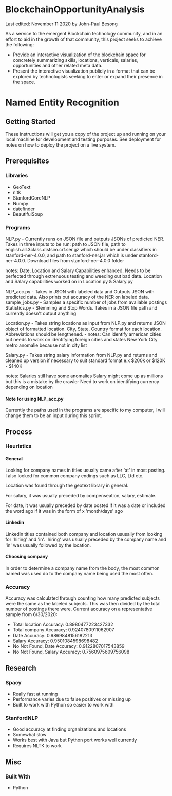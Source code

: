 # BlockchainOpportunityAnalysis
Last edited: November 11 2020 by John-Paul Besong

As a service to the emergent Blockchain technology community, and in an effort to aid in the growth of that community, this project seeks to achieve the following:
* Provide an interactive visualization of the blockchain space for concretely summarizing skills, locations, verticals, salaries, opportunities and other related meta data.
* Present the interactive visualization publicly in a format that can be explored by technologists seeking to enter or expand their presence in the space.

# Named Entity Recognition

## Getting Started

These instructions will get you a copy of the project up and running on your local machine for development and testing purposes. See deployment for notes on how to deploy the project on a live system.

## Prerequisites
### Libraries
* GeoText
* nltk
* StanfordCoreNLP
* Numpy
* datefinder
* BeautifulSoup

### Programs

NLP.py - Currently runs on JSON file and outputs JSONs of predicted NER. Takes in three inputs to be run: path to JSON file, path to english.all.3class.distsim.crf.ser.gz which should be under classifiers in stanford-ner-4.0.0, and path to stanford-ner.jar which is under stanford-ner-4.0.0. Download files from stanford-ner-4.0.0 folder

notes:
            Date, Location and Salary Capabilities enhanced. Needs to be perfected through extrenuous testing and weeding out bad data. Location and Salary capabilities worked on in Location.py & Salary.py


NLP_acc.py - Takes in JSON with labeled data and Outputs JSON with predicted data. Also prints out accuracy of the NER on labeled data.
sample_jobs.py - Samples a specific number of jobs from available postings
Statistics.py - Stemming and Stop Words. Takes in a JSON file path and currently doesn't output anything


Location.py - Takes string locations as input from NLP.py and returns JSON object of formatted location. 
    City, State, Country format for each location. Abbreviations should be lengthened. 
    -
    notes:
    Can identify american cities but needs to work on identifying foreign cities and states
    New York City metro anomalie because not in city list
    
Salary.py - Takes string salary information from NLP.py and returns and cleaned up version if necessary to suit standard format
e.x $200k or $120K - $140K 

notes:
        Salaries still have some anomalies 
        Salary might come up as millions but this is a mistake by the crawler
        Need to work on identifying currency depending on location
        


#### Note for using NLP_acc.py

Currently the paths used in the programs are specific to my computer, I will change them to be an input during this sprint.

## Process

### Heuristics 

#### General

Looking for company names in titles usually came after 'at' in most posting. I also looked for common company endings such as LLC, Ltd etc.

Location was found through the geotext library in general.

For salary, it was usually preceded by compenseation, salary, estimate. 

For date, it was usually preceded by date posted if it was a date or included the word ago if it was in the form of x 'month/days' ago

#### Linkedin

Linkedin titles contained both company and location ususally from looking for 'hiring' and 'in'. 'hiring' was usually preceded by the company name and 'in' was usually followed by the location. 

#### Choosing company

In order to determine a company name from the body, the most common named was used do to the company name being used the most often.

### Accuracy

Accuracy was calculated through counting how many predicted subjects were the same as the labeled subjects. This was then divided by the total number of postings there were.
Current accuracy on a representative sample from 6/30/2020:
* Total location Accuracy: 0.8980477223427332
* Total company Accuracy: 0.9240780911062907
* Date Accuracy: 0.9869848156182213
* Salary Accuracy: 0.9501084598698482
* No Not Found, Date Accuracy: 0.9122807017543859
* No Not Found, Salary Accuracy: 0.7560975609756098

## Research

### Spacy

* Really fast at running
* Performance varies due to false positives or missing up
* Built to work with Python so easier to work with


### StanfordNLP

* Good accuracy at finding organizations and locations
* Somewhat slow 
* Works best with Java but Python port works well currently
* Requires NLTK to work 

## Misc

### Built With

* Python
